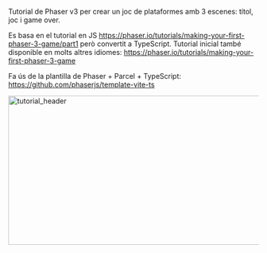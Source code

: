 Tutorial de Phaser v3 per crear un joc de plataformes amb 3 escenes: títol, joc i game over.

Es basa en el tutorial en JS https://phaser.io/tutorials/making-your-first-phaser-3-game/part1 però convertit a TypeScript. Tutorial inicial també disponible en molts altres idiomes: https://phaser.io/tutorials/making-your-first-phaser-3-game

Fa ús de la plantilla de Phaser + Parcel + TypeScript: https://github.com/phaserjs/template-vite-ts

<img width="670" height="300" alt="tutorial_header" src="https://github.com/user-attachments/assets/8ad11889-9d7b-461c-a0b6-ccaad51bd6f2" />
